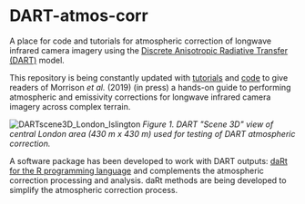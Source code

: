 # DART-atmos-corr
A place for code and tutorials for atmospheric correction of longwave infrared camera imagery using the [Discrete Anisotropic Radiative Transfer (DART)](http://www.cesbio.ups-tlse.fr/us/dart.html) model.

This repository is being constantly updated with [tutorials](tutorials) and [code](code) to give readers of Morrison *et al.* (2019) (in press) a hands-on guide to performing atmospheric and emissivity corrections for longwave infrared camera imagery across complex terrain.

![DARTscene3D_London_Islington](readme/DARTscene3D_London_Islington.PNG)
*Figure 1. DART "Scene 3D" view of central London area (430 m x 430 m) used for testing of DART atmospheric correction.*

A software package has been developed to work with DART outputs: [daRt for the R programming language](https://github.com/willmorrison1/daRt) and complements the atmospheric correction processing and analysis. daRt methods are being developed to simplify the atmospheric correction process. 
